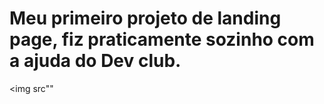<h1> Meu primeiro projeto de landing page, fiz praticamente sozinho com a ajuda do Dev club.</h1>

<img src""
